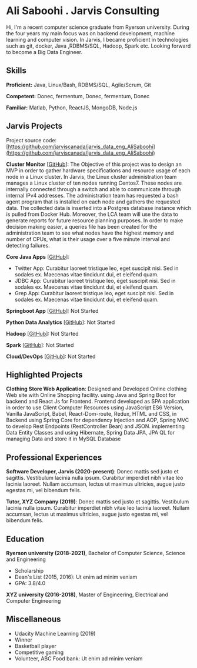 # Ali Saboohi . Jarvis Consulting

Hi, I'm a recent computer science graduate from Ryerson university. During the four years my main focus was on backend development, machine learning and computer vision. In Jarvis, I became proficient in technologies such as git, docker, Java ,RDBMS/SQL, Hadoop, Spark etc. Looking forward to become a Big Data Engineer.

## Skills

**Proficient:** Java, Linux/Bash, RDBMS/SQL, Agile/Scrum, Git

**Competent:** Donec, fermentum, Donec, fermentum, Donec

**Familiar:** Matlab, Python, ReactJS, MongoDB, Node.js

## Jarvis Projects

Project source code: [https://github.com/jarviscanada/jarvis_data_eng_AliSaboohi](https://github.com/jarviscanada/jarvis_data_eng_AliSaboohi)


**Cluster Monitor** [[GitHub](https://github.com/jarviscanada/jarvis_data_eng_AliSaboohi/tree/master/linux_sql)]: The Objective of this project was to design an MVP in order to gather hardware specifications and resource usage of each node in a Linux cluster. In Jarvis, the Linux cluster administration team manages a Linux cluster of ten nodes running Centos7. These nodes are internally connected through a switch and able to communicate through internal IPv4 addresses. The administration team has requested a bash agent program that is installed on each node and gathers the requested data. The collected data is inserted into a Postgres database instance which is pulled from Docker Hub. Moreover, the LCA team will use the data to generate reports for future resource planning purposes. In order to make decision making easier, a queries file has been created for the administration team to see what nodes have the highest memory and number of CPUs, what is their usage over a five minute interval and detecting failures.

**Core Java Apps** [[GitHub](https://github.com/jarviscanada/jarvis_data_eng_AliSaboohi/tree/master/core_java)]:
      
  - Twitter App: Curabitur laoreet tristique leo, eget suscipit nisi. Sed in sodales ex. Maecenas vitae tincidunt dui, et eleifend quam.
  - JDBC App: Curabitur laoreet tristique leo, eget suscipit nisi. Sed in sodales ex. Maecenas vitae tincidunt dui, et eleifend quam.
  - Grep App: Curabitur laoreet tristique leo, eget suscipit nisi. Sed in sodales ex. Maecenas vitae tincidunt dui, et eleifend quam.

**Springboot App** [[GitHub](https://github.com/jarviscanada/jarvis_data_eng_AliSaboohi/tree/master/springboot)]: Not Started

**Python Data Analytics** [[GitHub](https://github.com/jarviscanada/jarvis_data_eng_AliSaboohi/tree/master/python_data_anlytics)]: Not Started

**Hadoop** [[GitHub](https://github.com/jarviscanada/jarvis_data_eng_AliSaboohi/tree/master/hadoop)]: Not Started

**Spark** [[GitHub](https://github.com/jarviscanada/jarvis_data_eng_AliSaboohi/tree/master/spark)]: Not Started

**Cloud/DevOps** [[GitHub](https://github.com/jarviscanada/jarvis_data_eng_AliSaboohi/tree/master/cloud_devops)]: Not Started


## Highlighted Projects
**Clothing Store Web Application**: Designed and Developed Online clothing Web site with Online Shopping facility. using Java and Spring Boot for backend and React Js for Frontend. Frontend developed as SPA application in order to use Client Computer Resources using JavaScript ES6 Version, Vanilla JavaScript, Babel, React-Dom-route, Redux, HTML and CSS, in Backend using Spring Core for dependency Injection and AOP, Spring MVC to develop Rest Endpoints (RestController Bean) and JSON. implementing Data Entity Classes and using  Hibernate, Spring Data JPA, JPA QL for managing Data and store it in MySQL Database


## Professional Experiences

**Software Developer, Jarvis (2020-present)**: Donec mattis sed justo et sagittis. Vestibulum lacinia nulla ipsum. Curabitur imperdiet nibh vitae leo lacinia laoreet. Nullam accumsan, lectus ut maximus ultricies, augue justo egestas mi, vel bibendum felis.

**Tutor, XYZ Company (2019)**: Donec mattis sed justo et sagittis. Vestibulum lacinia nulla ipsum. Curabitur imperdiet nibh vitae leo lacinia laoreet. Nullam accumsan, lectus ut maximus ultricies, augue justo egestas mi, vel bibendum felis.


## Education
**Ryerson university (2018-2021)**, Bachelor of Computer Science, Science and Engineering
- Scholarship
- Dean's List (2015, 2016): Ut enim ad minim veniam
- GPA: 3.8/4.0

**XYZ university (2016-2018)**, Master of Engineering, Electrical and Computer Engineering


## Miscellaneous
- Udacity Machine Learning (2019)
- Winner
- Basketball player
- Competitive gaming
- Volunteer, ABC Food bank: Ut enim ad minim veniam
